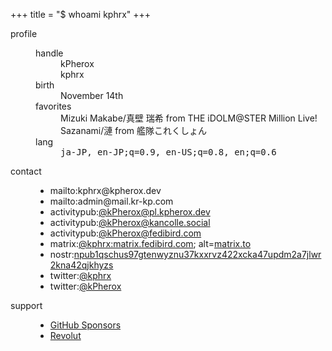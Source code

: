+++
title = "$ whoami kphrx"
+++

<dl>
<dt id="profile">profile
  <dd>
    <dl>
    <dt>handle
      <dd>kPherox
      <dd>kphrx
    <dt>birth
      <dd>November 14th
    <dt>favorites
      <dd>Mizuki Makabe/真壁 瑞希 from THE iDOLM@STER Million Live!
      <dd>Sazanami/漣 from 艦隊これくしょん
    <dt>lang
      <dd><pre style="margin:0">ja-JP, en-JP;q=0.9, en-US;q=0.8, en;q=0.6</pre>
    </dl>

<dt id="contact">contact
  <dd>
    <ul>
      <li>mailto:<a>kphrx@kpherox.dev</a>
      <li>mailto:<a>admin@mail.kr-kp.com</a>
      <li>activitypub:<a rel="me" target="_blank" href="https://pl.kpherox.dev/users/kPherox">@kPherox@pl.kpherox.dev</a>
      <li>activitypub:<a rel="me" target="_blank" href="https://kancolle.social/@kPherox">@kPherox@kancolle.social</a>
      <li>activitypub:<a rel="me" target="_blank" href="https://fedibird.com/@kPherox">@kPherox@fedibird.com</a>
      <li style="display:none">activitypub:<a rel="me" target="_blank" href="https://pawoo.net/@kPherox">@kPherox@pawoo.net</a>
      <li style="display:none">activitypub:<a rel="me" target="_blank" href="https://mastodon.social/@kPherox">@kPherox@mastodon.social</a>
      <li>matrix:<a rel="me" target="_blank" href="matrix:u/kphrx:matrix.fedibird.com">@kphrx:matrix.fedibird.com</a>; alt=<a rel="me" target="_blank" href="https://matrix.to/#/@kphrx:matrix.fedibird.com">matrix.to</a>
      <li>nostr:<a rel="me" href="nostr:nprofile1qqsqgvt7gzly9uehzpf7gltrrpkp249rvtw6lwqka4wlf0hp4tf764q9l89h5">npub1qschus97gtenwyznu37kxxrvz422xcka47updm2a7jlwr2kna42qjkhyzs</a>
      <li>twitter:<a rel="me noreferrer" target="_blank" href="https://twitter.com/kphrx">@kphrx</a>
      <li>twitter:<a rel="me noreferrer" target="_blank" href="https://twitter.com/kPherox">@kPherox</a>
    </ul>

<dt id="support">support
  <dd>
    <ul>
      <li><a rel="payment noreferrer" target="_blank" href="https://github.com/sponsors/kphrx">GitHub Sponsors</a>
      <li><a rel="payment noreferrer" target="_blank" href="https://revolut.me/kphrx">Revolut</a>
    </ul>
</dl>
